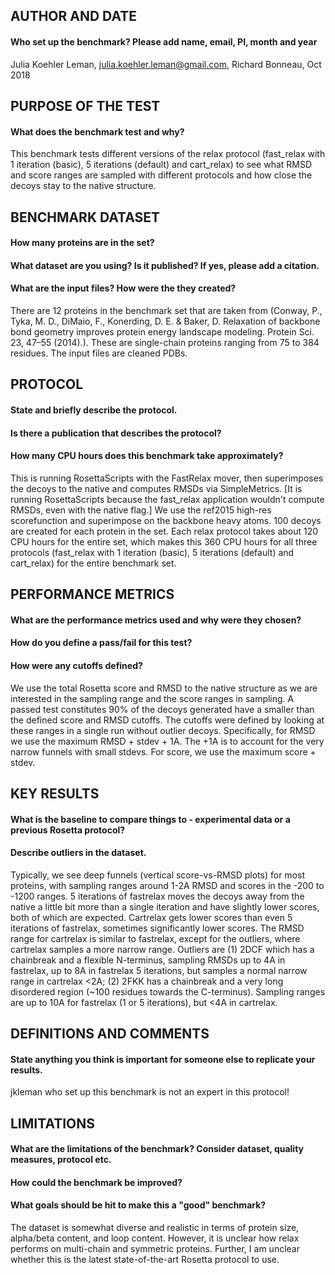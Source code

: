 ## AUTHOR AND DATE
#### Who set up the benchmark? Please add name, email, PI, month and year
Julia Koehler Leman, julia.koehler.leman@gmail.com, Richard Bonneau, Oct 2018

## PURPOSE OF THE TEST
#### What does the benchmark test and why?
This benchmark tests different versions of the relax protocol (fast_relax with 1 iteration (basic), 5 iterations (default) and cart_relax) to see what RMSD and score ranges are sampled with different protocols and how close the decoys stay to the native structure. 

## BENCHMARK DATASET
#### How many proteins are in the set?
#### What dataset are you using? Is it published? If yes, please add a citation.
#### What are the input files? How were the they created?
There are 12 proteins in the benchmark set that are taken from (Conway, P., Tyka, M. D., DiMaio, F., Konerding, D. E. & Baker, D. Relaxation of backbone bond geometry improves protein energy landscape modeling. Protein Sci. 23, 47–55 (2014).). These are single-chain proteins ranging from 75 to 384 residues. The input files are cleaned PDBs.  

## PROTOCOL
#### State and briefly describe the protocol.
#### Is there a publication that describes the protocol?
#### How many CPU hours does this benchmark take approximately?
This is running RosettaScripts with the FastRelax mover, then superimposes the decoys to the native and computes RMSDs via SimpleMetrics. [It is running RosettaScripts because the fast_relax application wouldn't compute RMSDs, even with the native flag.] We use the ref2015 high-res scorefunction and superimpose on the backbone heavy atoms. 100 decoys are created for each protein in the set. Each relax protocol takes about 120 CPU hours for the entire set, which makes this 360 CPU hours for all three protocols (fast_relax with 1 iteration (basic), 5 iterations (default) and cart_relax) for the entire benchmark set.

## PERFORMANCE METRICS
#### What are the performance metrics used and why were they chosen?
#### How do you define a pass/fail for this test?
#### How were any cutoffs defined?
We use the total Rosetta score and RMSD to the native structure as we are interested in the sampling range and the score ranges in sampling. A passed test constitutes 90% of the decoys generated have a smaller than the defined score and RMSD cutoffs. The cutoffs were defined by looking at these ranges in a single run without outlier decoys. Specifically, for RMSD we use the maximum RMSD + stdev + 1A. The +1A is to account for the very narrow funnels with small stdevs. For score, we use the maximum score + stdev.  

## KEY RESULTS
#### What is the baseline to compare things to - experimental data or a previous Rosetta protocol?
#### Describe outliers in the dataset. 
Typically, we see deep funnels (vertical score-vs-RMSD plots) for most proteins, with sampling ranges around 1-2A RMSD and scores in the -200 to -1200 ranges. 5 iterations of fastrelax moves the decoys away from the native a little bit more than a single iteration and have slightly lower scores, both of which are expected. Cartrelax gets lower scores than even 5 iterations of fastrelax, sometimes significantly lower scores. The RMSD range for cartrelax is similar to fastrelax, except for the outliers, where cartrelax samples a more narrow range. Outliers are (1) 2DCF which has a chainbreak and a flexible N-terminus, sampling RMSDs up to 4A in fastrelax, up to 8A in fastrelax 5 iterations, but samples a normal narrow range in cartrelax <2A; (2) 2FKK has a chainbreak and a very long disordered region (~100 residues towards the C-terminus). Sampling ranges are up to 10A for fastrelax (1 or 5 iterations), but <4A in cartrelax. 

## DEFINITIONS AND COMMENTS
#### State anything you think is important for someone else to replicate your results. 
jkleman who set up this benchmark is not an expert in this protocol!

## LIMITATIONS
#### What are the limitations of the benchmark? Consider dataset, quality measures, protocol etc. 
#### How could the benchmark be improved?
#### What goals should be hit to make this a "good" benchmark?
The dataset is somewhat diverse and realistic in terms of protein size, alpha/beta content, and loop content. However, it is unclear how relax performs on multi-chain and symmetric proteins. Further, I am unclear whether this is the latest state-of-the-art Rosetta protocol to use.

